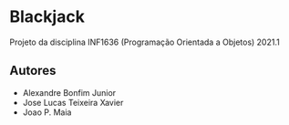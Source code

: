 # Blackjack

Projeto da disciplina INF1636 (Programação Orientada a Objetos)
2021.1

## Autores

- Alexandre Bonfim Junior
- Jose Lucas Teixeira Xavier
- Joao P. Maia
